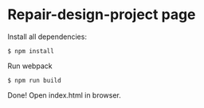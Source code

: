 # Repair-design-project page

Install all dependencies:
```
$ npm install
```

Run webpack
```
$ npm run build
```

Done! Open index.html in browser.